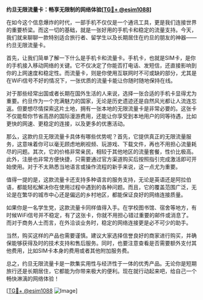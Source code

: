 **约旦无限流量卡：畅享无限制的网络体验[[TG💪+ @esim1088](https://t.me/s/esim1088)]**

在如今这个信息爆炸的时代，一部手机不仅仅是一个通讯工具，更是我们连接世界的重要桥梁。而这一切的基础，就是一张好用的手机卡和稳定的流量支持。今天，我们就来聊聊一款特别适合旅行者、留学生以及长期居住在约旦的朋友的神器——约旦无限流量卡。

首先，让我们简单了解一下什么是手机卡和流量卡。手机卡，也就是SIM卡，是你的手机接入移动网络的关键。它不仅决定了你能否打电话、发短信，还直接影响到你的上网速度和稳定性。而流量卡，则是你使用互联网时不可或缺的部分，尤其是在WiFi信号不好的情况下，一张优质的流量卡能让你随时随地保持在线。

对于那些经常出国或者长期在国外生活的人来说，选择一张合适的手机卡显得尤为重要。约旦作为一个充满魅力的国家，无论是历史遗迹还是自然风光都让人流连忘返。但要想尽情探索这片土地，拥有一张本地的无限流量卡是非常必要的。这张卡不仅能帮你节省高昂的国际漫游费用，还能让你享受到本地用户的同等待遇，比如更快的网速、更稳定的连接，以及更多的优惠活动。

那么，这款约旦无限流量卡具体有哪些优势呢？首先，它提供真正的无限流量服务，这意味着你可以毫无顾虑地刷视频、玩游戏、下载文件，再也不用担心流量耗尽的问题。其次，它的价格非常亲民，相较于其他地区的流量套餐，性价比极高。此外，注册也非常方便快捷，只需要通过官方渠道购买后按照指引完成激活即可开始使用。对于不太熟悉当地语言或操作流程的新手来说，这一点尤为重要。

值得一提的是，这款流量卡还支持多种语言的服务支持，无论是英语还是阿拉伯语，都能轻松解决你在使用过程中遇到的各种问题。而且，它的覆盖范围广泛，无论是在繁华的城市中心还是偏远的乡村地区，都能保证良好的网络连接质量。

如果你是一名学生党，这款流量卡同样值得入手。在学校图书馆、宿舍等地方，有时候WiFi信号并不稳定，有了这张卡，你就不用担心错过重要的邮件或消息了。而对于商务人士而言，在外洽谈业务时，稳定的网络连接更是必不可少的助手。

当然，购买这样的产品也需要谨慎。建议大家选择信誉良好的商家进行购买，并确保能够获得及时的技术支持和售后服务。同时，也要注意查看是否需要额外支付其他费用，比如SIM卡本身的费用或者其他附加服务费。

总之，约旦无限流量卡是一款集实用性与经济性于一体的优秀产品。无论你是短期旅行还是长期居住，它都能为你带来极大的便利。现在就行动起来吧，给自己一个畅快淋漓的网络体验！

[[TG💪+ @esim1088](https://t.me/s/esim1088) ![Image](https://i.postimg.cc/4NQfJmqS/Snipaste-2025-05-13-00-14-12.png)]